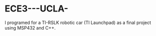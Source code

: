 # ECE3---UCLA-
I programed for a TI-RSLK robotic car (TI Launchpad) as a final project using MSP432 and C++.

